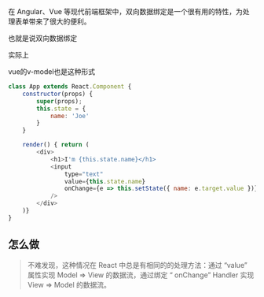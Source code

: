在 Angular、Vue 等现代前端框架中，双向数据绑定是一个很有用的特性，为处理表单带来了很大的便利。



也就是说双向数据绑定



实际上

vue的v-model也是这种形式
```javascript
class App extends React.Component {
    constructor(props) {
        super(props);
        this.state = {
            name: 'Joe'
        }
    }

    render() { return (
        <div>
            <h1>I'm {this.state.name}</h1>
            <input
                type="text"
                value={this.state.name}
                onChange={e => this.setState({ name: e.target.value })}
            />
        </div>
    )}
}
```


## 怎么做
> 不难发现，这种情况在 React 中总是有相同的的处理方法：通过 “value” 属性实现 Model => View 的数据流，通过绑定 “ onChange” Handler 实现 View => Model 的数据流。

